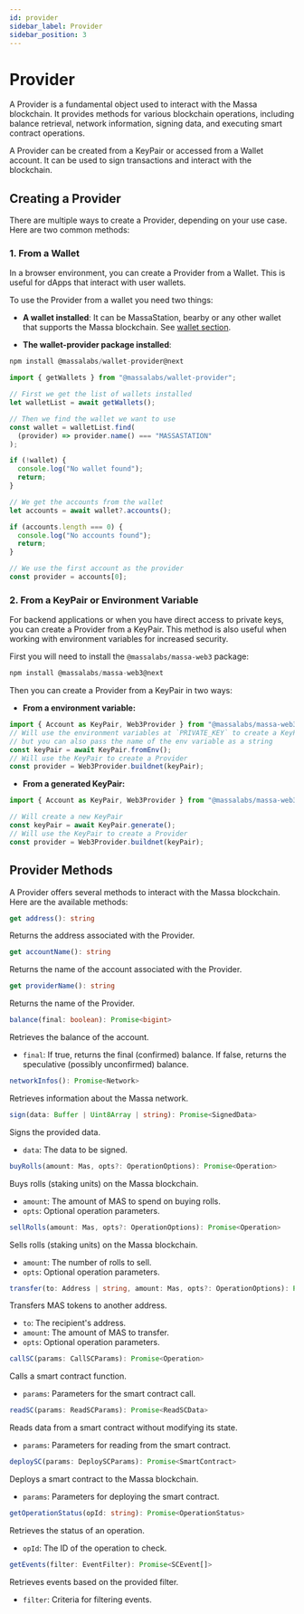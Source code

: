 ```yaml
---
id: provider
sidebar_label: Provider
sidebar_position: 3
---
```


# Provider

A Provider is a fundamental object used to interact with the Massa blockchain. It provides methods for various blockchain operations, including balance retrieval, network information, signing data, and executing smart contract operations.

A Provider can be created from a KeyPair or accessed from a Wallet account. It can be used to sign transactions and interact with the blockchain.

## Creating a Provider

There are multiple ways to create a Provider, depending on your use case. Here are two common methods:

### 1. From a Wallet

In a browser environment, you can create a Provider from a Wallet. This is useful for dApps that interact with user wallets.

To use the Provider from a wallet you need two things:

- **A wallet installed**: It can be MassaStation, bearby or any other wallet that supports the Massa blockchain. See [wallet section](/docs/build/wallet/intro).

- **The wallet-provider package installed**:

```typescript
npm install @massalabs/wallet-provider@next
```

```typescript
import { getWallets } from "@massalabs/wallet-provider";

// First we get the list of wallets installed
let walletList = await getWallets();

// Then we find the wallet we want to use
const wallet = walletList.find(
  (provider) => provider.name() === "MASSASTATION"
);

if (!wallet) {
  console.log("No wallet found");
  return;
}

// We get the accounts from the wallet
let accounts = await wallet?.accounts();

if (accounts.length === 0) {
  console.log("No accounts found");
  return;
}

// We use the first account as the provider
const provider = accounts[0];
```

### 2. From a KeyPair or Environment Variable

For backend applications or when you have direct access to private keys, you can create a Provider from a KeyPair. This method is also useful when working with environment variables for increased security.

First you will need to install the `@massalabs/massa-web3` package:

```typescript
npm install @massalabs/massa-web3@next
```

Then you can create a Provider from a KeyPair in two ways:

- **From a environment variable:**

```typescript
import { Account as KeyPair, Web3Provider } from "@massalabs/massa-web3";
// Will use the environment variables at `PRIVATE_KEY` to create a KeyPair
// but you can also pass the name of the env variable as a string
const keyPair = await KeyPair.fromEnv();
// Will use the KeyPair to create a Provider
const provider = Web3Provider.buildnet(keyPair);
```

- **From a generated KeyPair:**

```typescript
import { Account as KeyPair, Web3Provider } from "@massalabs/massa-web3";

// Will create a new KeyPair
const keyPair = await KeyPair.generate();
// Will use the KeyPair to create a Provider
const provider = Web3Provider.buildnet(keyPair);
```

## Provider Methods

A Provider offers several methods to interact with the Massa blockchain. Here are the available methods:

```typescript
get address(): string
```

Returns the address associated with the Provider.

```typescript
get accountName(): string
```

Returns the name of the account associated with the Provider.

```typescript
get providerName(): string
```

Returns the name of the Provider.

```typescript
balance(final: boolean): Promise<bigint>
```

Retrieves the balance of the account.

- `final`: If true, returns the final (confirmed) balance. If false, returns the speculative (possibly unconfirmed) balance.

```typescript
networkInfos(): Promise<Network>
```

Retrieves information about the Massa network.

```typescript
sign(data: Buffer | Uint8Array | string): Promise<SignedData>
```

Signs the provided data.

- `data`: The data to be signed.

```typescript
buyRolls(amount: Mas, opts?: OperationOptions): Promise<Operation>
```

Buys rolls (staking units) on the Massa blockchain.

- `amount`: The amount of MAS to spend on buying rolls.
- `opts`: Optional operation parameters.

```typescript
sellRolls(amount: Mas, opts?: OperationOptions): Promise<Operation>
```

Sells rolls (staking units) on the Massa blockchain.

- `amount`: The number of rolls to sell.
- `opts`: Optional operation parameters.

```typescript
transfer(to: Address | string, amount: Mas, opts?: OperationOptions): Promise<Operation>
```

Transfers MAS tokens to another address.

- `to`: The recipient's address.
- `amount`: The amount of MAS to transfer.
- `opts`: Optional operation parameters.

```typescript
callSC(params: CallSCParams): Promise<Operation>
```

Calls a smart contract function.

- `params`: Parameters for the smart contract call.

```typescript
readSC(params: ReadSCParams): Promise<ReadSCData>
```

Reads data from a smart contract without modifying its state.

- `params`: Parameters for reading from the smart contract.

```typescript
deploySC(params: DeploySCParams): Promise<SmartContract>
```

Deploys a smart contract to the Massa blockchain.

- `params`: Parameters for deploying the smart contract.

```typescript
getOperationStatus(opId: string): Promise<OperationStatus>
```

Retrieves the status of an operation.

- `opId`: The ID of the operation to check.

```typescript
getEvents(filter: EventFilter): Promise<SCEvent[]>
```

Retrieves events based on the provided filter.

- `filter`: Criteria for filtering events.
